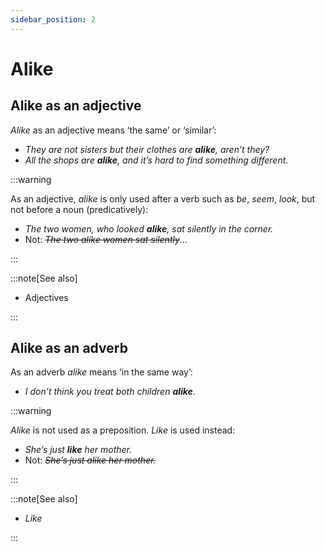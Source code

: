 ```yaml
---
sidebar_position: 2
---
```


# Alike

## Alike as an adjective

*Alike* as an adjective means ‘the same’ or ‘similar’:

- *They are not sisters but their clothes are **alike**, aren’t they?*
- *All the shops are **alike**, and it’s hard to find something different.*

:::warning

As an adjective, *alike* is only used after a verb such as *be*, *seem*, *look*, but not before a noun (predicatively):

- *The two women, who looked **alike**, sat silently in the corner.*
- Not: *~~The two alike women sat silently~~*…

:::

:::note[See also]

- Adjectives

:::

## Alike as an adverb

As an adverb *alike* means ‘in the same way’:

- *I don’t think you treat both children **alike**.*

:::warning

*Alike* is not used as a preposition. *Like* is used instead:

- *She’s just **like** her mother.*
- Not: *~~She’s just alike her mother.~~*

:::

:::note[See also]

- *Like*

:::
